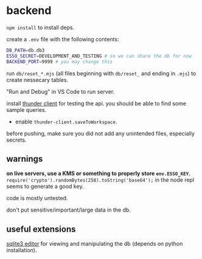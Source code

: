 # backend
`npm install` to install deps.

create a `.env` file with the following contents:
```bash
DB_PATH=db.db3
ESSO_SECRET=DEVELOPMENT_AND_TESTING # so we can share the db for now
BACKEND_PORT=9999 # you may change this
```

run `db/reset_*.mjs` (all files beginning with `db/reset_` and ending in `.mjs`) to create nessecary tables.

"Run and Debug" in VS Code to run server.

install [thunder client](https://marketplace.visualstudio.com/items?itemName=rangav.vscode-thunder-client) for testing the api. you should be able to find some sample queries.
* enable `thunder-client.saveToWorkspace`.

before pushing, make sure you did not add any unintended files, especially secrets.

## warnings
**on live servers, use a KMS or something to properly store `env.ESSO_KEY`.** `require('crypto').randomBytes(258).toString('base64');` in the node repl seems to generate a good key.

code is mostly untested.

don't put sensitive/important/large data in the db.

## useful extensions
[sqlite3 editor](https://marketplace.visualstudio.com/items?itemName=yy0931.vscode-sqlite3-editor) for viewing and manipulating the db (depends on python installation).
